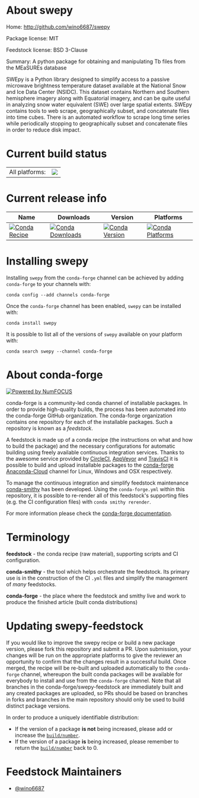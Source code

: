 About swepy
===========

Home: http://github.com/wino6687/swepy

Package license: MIT

Feedstock license: BSD 3-Clause

Summary: A python package for obtaining and manipulating Tb files from the MEaSUREs database

SWEpy is a Python library designed to simplify access to a passive microwave brightness
temperature dataset available at the National Snow and Ice Data Center (NSIDC).
This dataset contains Northern and Southern hemisphere imagery along with Equatorial
imagery, and can be quite useful in analyzing snow water equivalent (SWE) over large spatial
extents. SWEpy contains tools to web scrape, geographically subset, and concatenate files into
time cubes. There is an automated workflow to scrape long time series while periodically stopping
to geographically subset and concatenate files in order to reduce disk impact.


Current build status
====================


<table><tr><td>All platforms:</td>
    <td>
      <a href="https://dev.azure.com/conda-forge/feedstock-builds/_build/latest?definitionId=7150&branchName=master">
        <img src="https://dev.azure.com/conda-forge/feedstock-builds/_apis/build/status/swepy-feedstock?branchName=master">
      </a>
    </td>
  </tr>
</table>

Current release info
====================

| Name | Downloads | Version | Platforms |
| --- | --- | --- | --- |
| [![Conda Recipe](https://img.shields.io/badge/recipe-swepy-green.svg)](https://anaconda.org/conda-forge/swepy) | [![Conda Downloads](https://img.shields.io/conda/dn/conda-forge/swepy.svg)](https://anaconda.org/conda-forge/swepy) | [![Conda Version](https://img.shields.io/conda/vn/conda-forge/swepy.svg)](https://anaconda.org/conda-forge/swepy) | [![Conda Platforms](https://img.shields.io/conda/pn/conda-forge/swepy.svg)](https://anaconda.org/conda-forge/swepy) |

Installing swepy
================

Installing `swepy` from the `conda-forge` channel can be achieved by adding `conda-forge` to your channels with:

```
conda config --add channels conda-forge
```

Once the `conda-forge` channel has been enabled, `swepy` can be installed with:

```
conda install swepy
```

It is possible to list all of the versions of `swepy` available on your platform with:

```
conda search swepy --channel conda-forge
```


About conda-forge
=================

[![Powered by NumFOCUS](https://img.shields.io/badge/powered%20by-NumFOCUS-orange.svg?style=flat&colorA=E1523D&colorB=007D8A)](http://numfocus.org)

conda-forge is a community-led conda channel of installable packages.
In order to provide high-quality builds, the process has been automated into the
conda-forge GitHub organization. The conda-forge organization contains one repository
for each of the installable packages. Such a repository is known as a *feedstock*.

A feedstock is made up of a conda recipe (the instructions on what and how to build
the package) and the necessary configurations for automatic building using freely
available continuous integration services. Thanks to the awesome service provided by
[CircleCI](https://circleci.com/), [AppVeyor](https://www.appveyor.com/)
and [TravisCI](https://travis-ci.com/) it is possible to build and upload installable
packages to the [conda-forge](https://anaconda.org/conda-forge)
[Anaconda-Cloud](https://anaconda.org/) channel for Linux, Windows and OSX respectively.

To manage the continuous integration and simplify feedstock maintenance
[conda-smithy](https://github.com/conda-forge/conda-smithy) has been developed.
Using the ``conda-forge.yml`` within this repository, it is possible to re-render all of
this feedstock's supporting files (e.g. the CI configuration files) with ``conda smithy rerender``.

For more information please check the [conda-forge documentation](https://conda-forge.org/docs/).

Terminology
===========

**feedstock** - the conda recipe (raw material), supporting scripts and CI configuration.

**conda-smithy** - the tool which helps orchestrate the feedstock.
                   Its primary use is in the construction of the CI ``.yml`` files
                   and simplify the management of *many* feedstocks.

**conda-forge** - the place where the feedstock and smithy live and work to
                  produce the finished article (built conda distributions)


Updating swepy-feedstock
========================

If you would like to improve the swepy recipe or build a new
package version, please fork this repository and submit a PR. Upon submission,
your changes will be run on the appropriate platforms to give the reviewer an
opportunity to confirm that the changes result in a successful build. Once
merged, the recipe will be re-built and uploaded automatically to the
`conda-forge` channel, whereupon the built conda packages will be available for
everybody to install and use from the `conda-forge` channel.
Note that all branches in the conda-forge/swepy-feedstock are
immediately built and any created packages are uploaded, so PRs should be based
on branches in forks and branches in the main repository should only be used to
build distinct package versions.

In order to produce a uniquely identifiable distribution:
 * If the version of a package **is not** being increased, please add or increase
   the [``build/number``](https://conda.io/docs/user-guide/tasks/build-packages/define-metadata.html#build-number-and-string).
 * If the version of a package **is** being increased, please remember to return
   the [``build/number``](https://conda.io/docs/user-guide/tasks/build-packages/define-metadata.html#build-number-and-string)
   back to 0.

Feedstock Maintainers
=====================

* [@wino6687](https://github.com/wino6687/)

